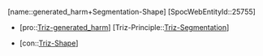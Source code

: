﻿---
type: TrizContradiction
aliases:
- generated_harm+Segmentation-Shape
license: CC BY-SA 4.0
copyright: https://github.com/SpocWeb
IsDeleted: false
IsReadOnly: false
Confidential: public
tags: 
- Triz/Contradiction
---
[name::generated_harm+Segmentation-Shape]
[SpocWebEntityId::25755]
+ [pro::[Triz-generated_harm](tech/Triz/Parameter/Triz-generated_harm.md)]
[Triz-Principle::[Triz-Segmentation](tech/Triz/Principle/Triz-Segmentation.md)]
- [con::[Triz-Shape](tech/Triz/Parameter/Triz-Shape.md)]

